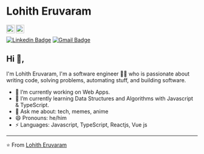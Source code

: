 # Lohith Eruvaram  

<a href="https://www.linkedin.com/in/lohith-reddy-7b7a22172/">
  <img align="left" alt="Lohith Linkdein" width="22px" src="https://cdn.jsdelivr.net/npm/simple-icons@v3/icons/linkedin.svg" />
</a>
<a href="https://github.com/lohith-3">
  <img align="left" alt="Lohith Github" width="22px" src="https://cdn.jsdelivr.net/npm/simple-icons@v3/icons/github.svg" />
</a>
<br />

[![Linkedin Badge](https://img.shields.io/badge/-lohitheruvaram-blue?style=flat-square&logo=Linkedin&logoColor=white&link=https://www.linkedin.com/in/lohith-reddy-7b7a22172/)](https://www.linkedin.com/in/lohith-reddy-7b7a22172/) [![Gmail Badge](https://img.shields.io/badge/-lohithreddy.e@gmail.com-c14438?style=flat-square&logo=Gmail&logoColor=white&link=mailto:lohithreddy.e@gmail.com)](mailto:lohithreddy.e@gmail.com)

## Hi 👋, 
I'm Lohith Eruvaram, I'm a software engineer 👨‍💻 who is passionate about writing code, solving problems, automating stuff, and building software.

- 🔭 I’m currently working on Web Apps.
- 🌱 I’m currently learning Data Structures and Algorithms with Javascript & TypeScript.
- 💬 Ask me about: tech, memes, anime
- 😄 Pronouns: he/him
- ⚡ Languages: Javascript, TypeScript, Reactjs, Vue js

---
⭐️ From [Lohith Eruvaram](https://github.com/lohith-3)
